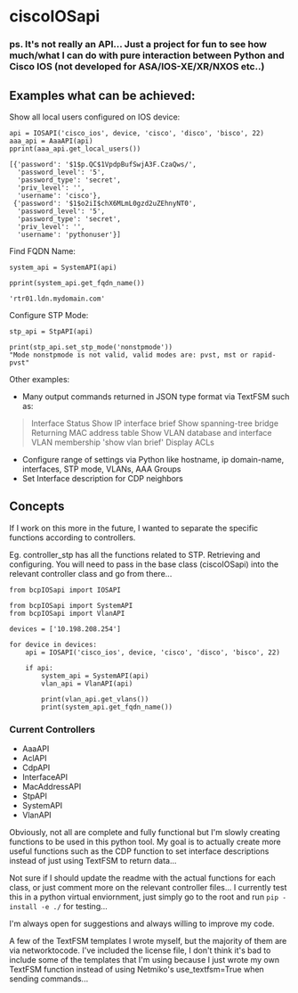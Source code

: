 # ciscoIOSapi
### ps. It's not really an API... Just a project for fun to see how much/what I can do with pure interaction between Python and Cisco IOS (not developed for ASA/IOS-XE/XR/NXOS etc..)

## Examples what can be achieved:

Show all local users configured on IOS device:
```
api = IOSAPI('cisco_ios', device, 'cisco', 'disco', 'bisco', 22)
aaa_api = AaaAPI(api)
pprint(aaa_api.get_local_users())

[{'password': '$1$p.QC$1VpdpBufSwjA3F.CzaQws/',
  'password_level': '5',
  'password_type': 'secret',
  'priv_level': '',
  'username': 'cisco'},
 {'password': '$1$o2iI$chX6MLmL0gzd2uZEhnyNT0',
  'password_level': '5',
  'password_type': 'secret',
  'priv_level': '',
  'username': 'pythonuser'}]
```

Find FQDN Name:
```
system_api = SystemAPI(api)

pprint(system_api.get_fqdn_name())

'rtr01.ldn.mydomain.com'
```

Configure STP Mode:
```
stp_api = StpAPI(api)
  
print(stp_api.set_stp_mode('nonstpmode'))
"Mode nonstpmode is not valid, valid modes are: pvst, mst or rapid-pvst"
```

Other examples:
- Many output commands returned in JSON type format via TextFSM such as:
> Interface Status
> Show IP interface brief
> Show spanning-tree bridge
> Returning MAC address table
> Show VLAN database and interface VLAN membership 'show vlan brief'
> Display ACLs
- Configure range of settings via Python like hostname, ip domain-name, interfaces, STP mode, VLANs, AAA Groups
- Set Interface description for CDP neighbors

## Concepts

If I work on this more in the future, I wanted to separate the specific functions according to controllers.

Eg. controller_stp has all the functions related to STP. Retrieving and configuring.
You will need to pass in the base class (ciscoIOSapi) into the relevant controller class and go from there...

```
from bcpIOSapi import IOSAPI

from bcpIOSapi import SystemAPI
from bcpIOSapi import VlanAPI

devices = ['10.198.208.254']

for device in devices:
    api = IOSAPI('cisco_ios', device, 'cisco', 'disco', 'bisco', 22)

    if api:
        system_api = SystemAPI(api)
        vlan_api = VlanAPI(api)

        print(vlan_api.get_vlans())
        print(system_api.get_fqdn_name())
```

### Current Controllers

- AaaAPI
- AclAPI
- CdpAPI
- InterfaceAPI
- MacAddressAPI
- StpAPI
- SystemAPI
- VlanAPI

Obviously, not all are complete and fully functional but I'm slowly creating functions to be used in this python tool. My goal is to actually create more useful functions such as the CDP function to set interface descriptions instead of just using TextFSM to return data...

Not sure if I should update the readme with the actual functions for each class, or just comment more on the relevant controller files...
I currently test this in a python virtual enviornment, just simply go to the root and run `pip -install -e ./` for testing...

I'm always open for suggestions and always willing to improve my code. 

A few of the TextFSM templates I wrote myself, but the majority of them are via networktocode. I've included the license file, I don't think it's bad to include some of the templates that I'm using because I just wrote my own TextFSM function instead of using Netmiko's use_textfsm=True when sending commands...